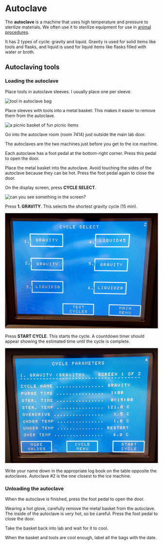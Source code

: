 # Autoclave

The **autoclave** is a machine that uses high temperature and pressure to sterilize materials. We often use it to sterilize equipment for use in [animal procedures](mouses/procedures.md).

It has 2 types of cycle: gravity and liquid. Gravity is used for solid items like tools and flasks, and liquid is used for liquid items like flasks filled with water or broth.

## Autoclaving tools

### Loading the autoclave

Place tools in autoclave sleeves. I usually place one per sleeve.

![tool in autoclave bag](.gitbook/assets/autoclave-00001.jpg)

Place sleeves with tools into a metal basket. This makes it easier to remove them from the autoclave.

![a picnic basket of fun picnic items](.gitbook/assets/autoclave-00002.jpg)

Go into the autoclave room \(room 7414\) just outside the main lab door.

The autoclaves are the two machines just before you get to the ice machine.

Each autoclave has a foot pedal at the bottom-right corner. Press this pedal to open the door.

Place the metal basket into the autoclave. Avoid touching the sides of the autoclave because they can be hot. Press the foot pedal again to close the door.

On the display screen, press **CYCLE SELECT**.

![can you see something in the screen?](.gitbook/assets/autoclave-00004.jpg)

Press **1. GRAVITY**. This selects the shortest gravity cycle \(15 min\).

![who's that ghost?](.gitbook/assets/autoclave-00005.jpg)

Press **START CYCLE**. This starts the cycle. A countdown timer should appear showing the estimated time until the cycle is complete.

![don't worry, it's just me](.gitbook/assets/autoclave-00006.jpg)

Write your name down in the appropriate log book on the table opposite the autoclaves. Autoclave \#2 is the one closest to the ice machine.

### Unloading the autoclave

When the autoclave is finished, press the foot pedal to open the door.

Wearing a hot glove, carefully remove the metal basket from the autoclave. The inside of the autoclave is _very_ hot, so be careful. Press the foot pedal to close the door.

Take the basket back into lab and wait for it to cool.

When the basket and tools are cool enough, label all the bags with the date.
